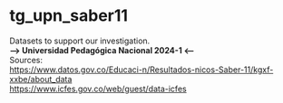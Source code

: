 # tg_upn_saber11   
Datasets to support our investigation.   
**--> Universidad Pedagógica Nacional 2024-1 <--**   
Sources:   
https://www.datos.gov.co/Educaci-n/Resultados-nicos-Saber-11/kgxf-xxbe/about_data   
https://www.icfes.gov.co/web/guest/data-icfes
